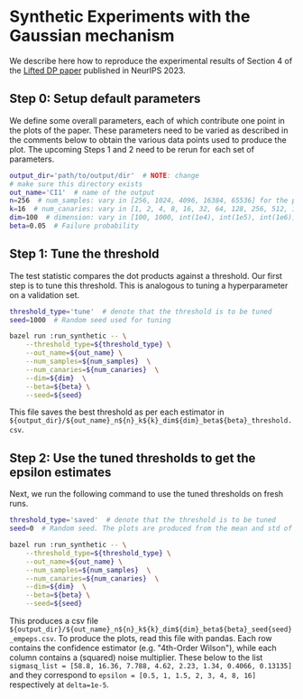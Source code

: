 # Synthetic Experiments with the Gaussian mechanism

We describe here how to reproduce the experimental results of Section 4 of the
[Lifted DP paper](https://arxiv.org/pdf/2305.18447.pdf) published in NeurIPS
2023.

## Step 0: Setup default parameters

We define some overall parameters, each of which contribute one point in the
plots of the paper. These parameters need to be varied as described in the
comments below to obtain the various data points used to produce the plot. The
upcoming Steps 1 and 2 need to be rerun for each set of parameters.

```bash
output_dir='path/to/output/dir'  # NOTE: change
# make sure this directory exists
out_name='CI1'  # name of the output
n=256  # num_samples: vary in [256, 1024, 4096, 16384, 65536] for the plots
k=16  # num_canaries: vary in [1, 2, 4, 8, 16, 32, 64, 128, 256, 512, 1024]
dim=100  # dimension: vary in [100, 1000, int(1e4), int(1e5), int(1e6)]
beta=0.05  # Failure probability
```

## Step 1: Tune the threshold

The test statistic compares the dot products against a threshold. Our first step
is to tune this threshold. This is analogous to tuning a hyperparameter on a
validation set.

```bash
threshold_type='tune'  # denote that the threshold is to be tuned
seed=1000  # Random seed used for tuning

bazel run :run_synthetic -- \
    --threshold_type=${threshold_type} \
    --out_name=${out_name} \
    --num_samples=${num_samples}  \
    --num_canaries=${num_canaries}  \
    --dim=${dim}  \
    --beta=${beta} \
    --seed=${seed}
```

This file saves the best threshold as per each estimator in
`${output_dir}/${out_name}_n${n}_k${k}_dim${dim}_beta${beta}_threshold.csv`.

## Step 2: Use the tuned thresholds to get the epsilon estimates

Next, we run the following command to use the tuned thresholds on fresh runs.

```bash
threshold_type='saved'  # denote that the threshold is to be tuned
seed=0  # Random seed. The plots are produced from the mean and std of 25 seeds

bazel run :run_synthetic -- \
    --threshold_type=${threshold_type} \
    --out_name=${out_name} \
    --num_samples=${num_samples}  \
    --num_canaries=${num_canaries}  \
    --dim=${dim}  \
    --beta=${beta} \
    --seed=${seed}
```

This produces a csv file
`${output_dir}/${out_name}_n${n}_k${k}_dim${dim}_beta${beta}_seed{seed}_empeps.csv`.
To produce the plots, read this file with pandas. Each row contains the
confidence estimator (e.g. "4th-Order Wilson"), while each column contains a
(squared) noise multiplier. These below to the list `sigmasq_list = [58.8,
16.36, 7.788, 4.62, 2.23, 1.34, 0.4066, 0.13135]` and they correspond to
`epsilon = [0.5, 1, 1.5, 2, 3, 4, 8, 16]` respectively at `delta=1e-5`.
